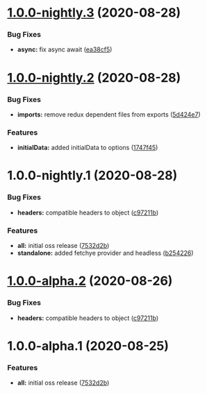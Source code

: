 # [1.0.0-nightly.3](https://github.com/americanexpress/fetchye/compare/v1.0.0-nightly.2...v1.0.0-nightly.3) (2020-08-28)


### Bug Fixes

* **async:** fix async await ([ea38cf5](https://github.com/americanexpress/fetchye/commit/ea38cf58060a287fb329ab9a2c6bb2a876812ed6))

# [1.0.0-nightly.2](https://github.com/americanexpress/fetchye/compare/v1.0.0-nightly.1...v1.0.0-nightly.2) (2020-08-28)


### Bug Fixes

* **imports:** remove redux dependent files from exports ([5d424e7](https://github.com/americanexpress/fetchye/commit/5d424e73de33f131e15fd54dd449fe8e1bf5801a))


### Features

* **initialData:** added initialData to options ([1747f45](https://github.com/americanexpress/fetchye/commit/1747f4532793e7f5d3dd005e1ee4ac54f86b9202))

# 1.0.0-nightly.1 (2020-08-28)


### Bug Fixes

* **headers:** compatible headers to object ([c97211b](https://github.com/americanexpress/fetchye/commit/c97211b94dab04d0c801981f721a7b0134470c6c))


### Features

* **all:** initial oss release ([7532d2b](https://github.com/americanexpress/fetchye/commit/7532d2b72cb8930c9b6ebff386ebb101f7879b70))
* **standalone:** added fetchye provider and headless ([b254226](https://github.com/americanexpress/fetchye/commit/b254226f885695b570342a65770a6e9ab13b26b5))

# [1.0.0-alpha.2](https://github.com/americanexpress/fetchye/compare/v1.0.0-alpha.1...v1.0.0-alpha.2) (2020-08-26)


### Bug Fixes

* **headers:** compatible headers to object ([c97211b](https://github.com/americanexpress/fetchye/commit/c97211b94dab04d0c801981f721a7b0134470c6c))

# 1.0.0-alpha.1 (2020-08-25)


### Features

* **all:** initial oss release ([7532d2b](https://github.com/americanexpress/fetchye/commit/7532d2b72cb8930c9b6ebff386ebb101f7879b70))
